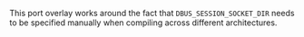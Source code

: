 This port overlay works around the fact that `DBUS_SESSION_SOCKET_DIR` needs to be specified manually when compiling across different architectures.
